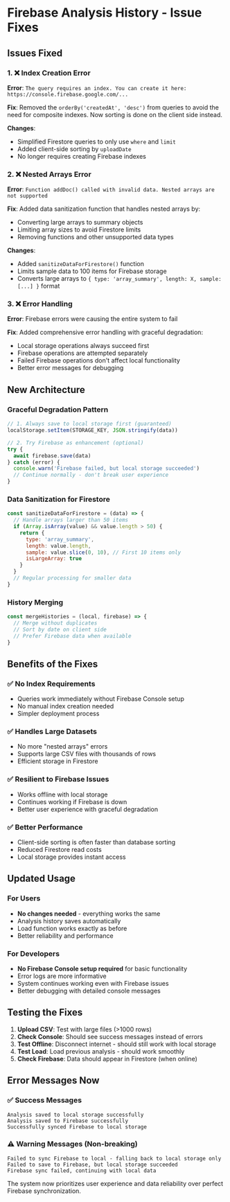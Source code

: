 # Firebase Analysis History - Issue Fixes

## Issues Fixed

### 1. ❌ Index Creation Error
**Error**: `The query requires an index. You can create it here: https://console.firebase.google.com/...`

**Fix**: Removed the `orderBy('createdAt', 'desc')` from queries to avoid the need for composite indexes. Now sorting is done on the client side instead.

**Changes**:
- Simplified Firestore queries to only use `where` and `limit`
- Added client-side sorting by `uploadDate` 
- No longer requires creating Firebase indexes

### 2. ❌ Nested Arrays Error
**Error**: `Function addDoc() called with invalid data. Nested arrays are not supported`

**Fix**: Added data sanitization function that handles nested arrays by:
- Converting large arrays to summary objects
- Limiting array sizes to avoid Firestore limits
- Removing functions and other unsupported data types

**Changes**:
- Added `sanitizeDataForFirestore()` function
- Limits sample data to 100 items for Firebase storage
- Converts large arrays to `{ type: 'array_summary', length: X, sample: [...] }` format

### 3. ❌ Error Handling
**Error**: Firebase errors were causing the entire system to fail

**Fix**: Added comprehensive error handling with graceful degradation:
- Local storage operations always succeed first
- Firebase operations are attempted separately
- Failed Firebase operations don't affect local functionality
- Better error messages for debugging

## New Architecture

### Graceful Degradation Pattern
```javascript
// 1. Always save to local storage first (guaranteed)
localStorage.setItem(STORAGE_KEY, JSON.stringify(data))

// 2. Try Firebase as enhancement (optional)
try {
  await firebase.save(data)
} catch (error) {
  console.warn('Firebase failed, but local storage succeeded')
  // Continue normally - don't break user experience
}
```

### Data Sanitization for Firestore
```javascript
const sanitizeDataForFirestore = (data) => {
  // Handle arrays larger than 50 items
  if (Array.isArray(value) && value.length > 50) {
    return {
      type: 'array_summary',
      length: value.length,
      sample: value.slice(0, 10), // First 10 items only
      isLargeArray: true
    }
  }
  // Regular processing for smaller data
}
```

### History Merging
```javascript
const mergeHistories = (local, firebase) => {
  // Merge without duplicates
  // Sort by date on client side
  // Prefer Firebase data when available
}
```

## Benefits of the Fixes

### ✅ No Index Requirements
- Queries work immediately without Firebase Console setup
- No manual index creation needed
- Simpler deployment process

### ✅ Handles Large Datasets
- No more "nested arrays" errors
- Supports large CSV files with thousands of rows
- Efficient storage in Firestore

### ✅ Resilient to Firebase Issues
- Works offline with local storage
- Continues working if Firebase is down
- Better user experience with graceful degradation

### ✅ Better Performance
- Client-side sorting is often faster than database sorting
- Reduced Firestore read costs
- Local storage provides instant access

## Updated Usage

### For Users
- **No changes needed** - everything works the same
- Analysis history saves automatically
- Load function works exactly as before
- Better reliability and performance

### For Developers
- **No Firebase Console setup required** for basic functionality
- Error logs are more informative
- System continues working even with Firebase issues
- Better debugging with detailed console messages

## Testing the Fixes

1. **Upload CSV**: Test with large files (>1000 rows)
2. **Check Console**: Should see success messages instead of errors
3. **Test Offline**: Disconnect internet - should still work with local storage
4. **Test Load**: Load previous analysis - should work smoothly
5. **Check Firebase**: Data should appear in Firestore (when online)

## Error Messages Now

### ✅ Success Messages
```
Analysis saved to local storage successfully
Analysis saved to Firebase successfully
Successfully synced Firebase to local storage
```

### ⚠️ Warning Messages (Non-breaking)
```
Failed to sync Firebase to local - falling back to local storage only
Failed to save to Firebase, but local storage succeeded
Firebase sync failed, continuing with local data
```

The system now prioritizes user experience and data reliability over perfect Firebase synchronization.
